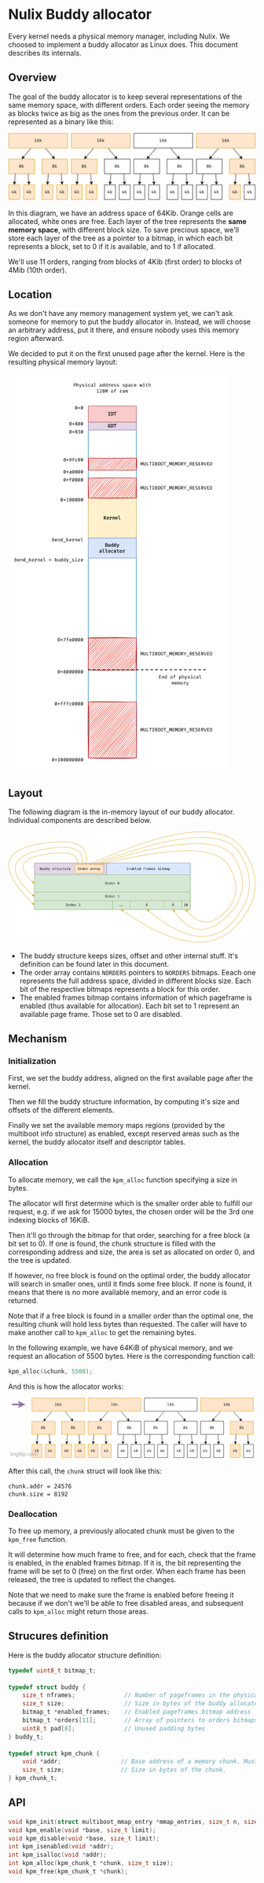# Nulix Buddy allocator

Every kernel needs a physical memory manager, including Nulix. We choosed to implement a buddy allocator as Linux does. This document describes its internals.

## Overview

The goal of the buddy allocator is to keep several representations of the same memory space, with different orders. Each order seeing the memory as blocks twice as big as the ones from the previous order. It can be represented as a binary like this:

![Buddy allocator as a binary tree](./buddy-binary-tree.svg)

In this diagram, we have an address space of 64Kib. Orange cells are allocated, white ones are free. Each layer of the tree represents the **same memory space**, with different block size. To save precious space, we'll store each layer of the tree as a pointer to a bitmap, in which each bit represents a block, set to 0 if it is available, and to 1 if allocated.

We'll use 11 orders, ranging from blocks of 4Kib (first order) to blocks of 4Mib (10th order).

## Location

As we don't have any memory management system yet, we can't ask someone for memory to put the buddy allocator in. Instead, we will choose an arbitrary address, put it there, and ensure nobody uses this memory region afterward.

We decided to put it on the first unused page after the kernel. Here is the resulting physical memory layout:

![Physical memory layout](./memory-layout.png)

## Layout

The following diagram is the in-memory layout of our buddy allocator. Individual components are described below.

![Buddy layout](./buddy-layout.svg)

- The buddy structure keeps sizes, offset and other internal stuff. It's definition can be found later in this document.
- The order array contains `NORDERS` pointers to `NORDERS` bitmaps. Eeach one represents the full address space, divided in different blocks size. Each bit of the respective bitmaps represents a block for this order.
- The enabled frames bitmap contains information of which pageframe is enabled (thus available for allocation). Each bit set to 1 represent an available page frame. Those set to 0 are disabled.

## Mechanism

### Initialization

First, we set the buddy address, aligned on the first available page after the kernel.

Then we fill the buddy structure information, by computing it's size and offsets of the different elements.

Finally we set the available memory maps regions (provided by the multiboot info structure) as enabled, except reserved areas such as the kernel, the buddy allocator itself and descriptor tables.

### Allocation

To allocate memory, we call the `kpm_alloc` function specifying a size in bytes.

The allocator will first determine which is the smaller order able to fulfill our request, e.g. if we ask for 15000 bytes, the chosen order will be the 3rd one indexing blocks of 16KiB.

Then it'll go through the bitmap for that order, searching for a free block (a bit set to 0). If one is found, the chunk structure is filled with the corresponding address and size, the area is set as allocated on order 0, and the tree is updated.

If however, no free block is found on the optimal order, the buddy allocator will search in smaller ones, until it finds some free block. If none is found, it means that there is no more available memory, and an error code is returned.

Note that if a free block is found in a smaller order than the optimal one, the resulting chunk will hold less bytes than requested. The caller will have to make another call to `kpm_alloc` to get the remaining bytes.

In the following example, we have 64KiB of physical memory, and we request an allocation of 5500 bytes. Here is the corresponding function call:
```c
kpm_alloc(&chunk, 5500);
```
And this is how the allocator works:

![allocator](./kpm-alloc.gif)

After this call, the `chunk` struct will look like this:
```
chunk.addr = 24576
chunk.size = 8192
```

### Deallocation

To free up memory, a previously allocated chunk must be given to the `kpm_free` function.

It will determine how much frame to free, and for each, check that the frame is enabled, in the enabled frames bitmap. If it is, the bit representing the frame will be set to 0 (free) on the first order.
When each frame has been released, the tree is updated to reflect the changes.

Note that we need to make sure the frame is enabled before freeing it because if we don't we'll be able to free disabled areas, and subsequent calls to `kpm_alloc` might return those areas.

## Strucures definition

Here is the buddy allocator structure definition:
```c
typedef uint8_t bitmap_t;

typedef struct buddy {
    size_t nframes;              // Number of pageframes in the physical memory
    size_t size;                 // Size in bytes of the buddy allocator (struct + bitmaps)
    bitmap_t *enabled_frames;    // Enabled pageframes bitmap address
    bitmap_t *orders[11];        // Array of pointers to orders bitmaps
    uint8_t pad[8];              // Unused padding bytes
} buddy_t;

typedef struct kpm_chunk {
    void *addr;                 // Base address of a memory chunk. Must be page aligned
    size_t size;                // Size in bytes of the chunk.
} kpm_chunk_t;
```

## API
```c
void kpm_init(struct multiboot_mmap_entry *mmap_entries, size_t n, size_t memsize);
void kpm_enable(void *base, size_t limit);
void kpm_disable(void *base, size_t limit);
int kpm_isenabled(void *addr);
int kpm_isalloc(void *addr);
int kpm_alloc(kpm_chunk_t *chunk, size_t size);
void kpm_free(kpm_chunk_t *chunk);
```
